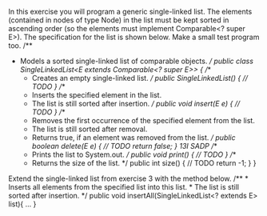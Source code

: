 In this exercise you will program a generic single-linked list. The elements (contained in nodes of type Node<E>) in the list must be kept sorted in ascending order (so the elements must implement Comparable<? super E>). The specification for the list is shown below.
Make a small test program too.
/**
 * Models a sorted single-linked list of comparable objects.
 */
public class SingleLinkedList<E extends Comparable<? super E>> { /**
      * Creates an empty single-linked list.
*/
public SingleLinkedList() { // TODO
}
     /**
      * Inserts the specified element in the list.
      * The list is still sorted after insertion.
      */
public void insert(E e) { // TODO
}
     /**
      * Removes the first occurrence of the specified element from the list.
      * The list is still sorted after removal.<br />
      * Returns true, if an element was removed from the list.
      */
public boolean delete(E e) {
// TODO
return false; }
13I SADP
     /**
      * Prints the list to System.out.
      */
public void print() { // TODO
}
     /**
      * Returns the size of the list.
      */
public int size() { // TODO
return -1; }
}

Extend the single-linked list from exercise 3 with the method below.
     /**
      * Inserts all elements from the specified list into this list.
      * The list is still sorted after insertion.
      */
public void insertAll(SingleLinkedList<? extends E> list){ ... }
